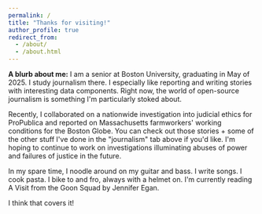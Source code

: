 ```yaml
---
permalink: /
title: "Thanks for visiting!"
author_profile: true
redirect_from: 
  - /about/
  - /about.html
---
```



**A blurb about me:** 
I am a senior at Boston University, graduating in May of 2025. I study journalism there. I especially like reporting and writing stories with interesting data components. Right now, the world of open-source journalism is something I'm particularly stoked about. 

Recently, I collaborated on a nationwide investigation into judicial ethics for ProPublica and reported on Massachusetts farmworkers' working conditions for the Boston Globe. You can check out those stories + some of the other stuff I've done in the "journalism" tab above if you'd like. I'm hoping to continue to work on investigations illuminating abuses of power and failures of justice in the future.

In my spare time, I noodle around on my guitar and bass. I write songs. I cook pasta. I bike to and fro, always with a helmet on. I'm currently reading A Visit from the Goon Squad by Jennifer Egan. 

I think that covers it!
